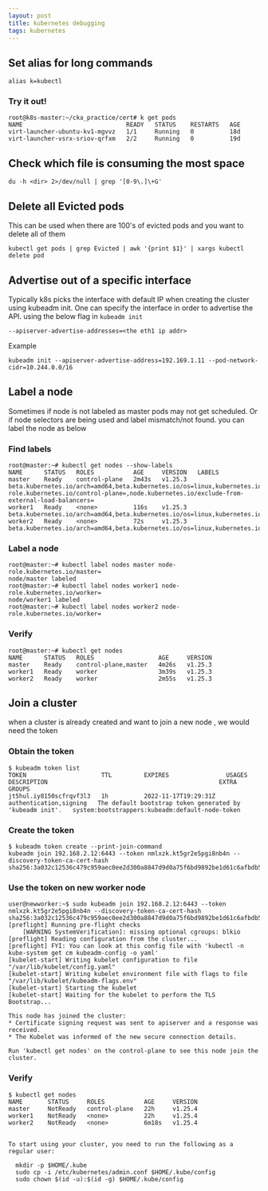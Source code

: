 ```yaml
---
layout: post
title: kubernetes debugging
tags: kubernetes
---
```


## Set alias for long commands
```
alias k=kubectl
```
### Try it out! 
```
root@k8s-master:~/cka_practice/cert# k get pods
NAME                             READY   STATUS    RESTARTS   AGE
virt-launcher-ubuntu-kv1-mgvvz   1/1     Running   0          18d
virt-launcher-vsrx-sriov-qrfxm   2/2     Running   0          19d
```

## Check which file is consuming the most space 

```
du -h <dir> 2>/dev/null | grep '[0-9\.]\+G'
```
## Delete all Evicted pods
This can be used when there are 100's of evicted pods and you want to delete all of them
```
kubectl get pods | grep Evicted | awk '{print $1}' | xargs kubectl delete pod
```

## Advertise out of a specific interface
Typically k8s picks the interface with default IP when creating the cluster using kubeadm init. One can specify the interface in order to advertise the API.
using the below flag in `kubeadm init` 
```
--apiserver-advertise-addresses=<the eth1 ip addr>
```

Example
```
kubeadm init --apiserver-advertise-address=192.169.1.11 --pod-network-cidr=10.244.0.0/16
```

## Label a node
Sometimes if node is not labeled as master pods may not get scheduled. Or if node selectors are being used and label mismatch/not found. you can label the node as below 

### Find labels
```
root@master:~# kubectl get nodes --show-labels
NAME      STATUS   ROLES           AGE     VERSION   LABELS
master    Ready    control-plane   2m43s   v1.25.3   beta.kubernetes.io/arch=amd64,beta.kubernetes.io/os=linux,kubernetes.io/arch=amd64,kubernetes.io/hostname=master,kubernetes.io/os=linux,node-role.kubernetes.io/control-plane=,node.kubernetes.io/exclude-from-external-load-balancers=
worker1   Ready    <none>          116s    v1.25.3   beta.kubernetes.io/arch=amd64,beta.kubernetes.io/os=linux,kubernetes.io/arch=amd64,kubernetes.io/hostname=worker1,kubernetes.io/os=linux
worker2   Ready    <none>          72s     v1.25.3   beta.kubernetes.io/arch=amd64,beta.kubernetes.io/os=linux,kubernetes.io/arch=amd64,kubernetes.io/hostname=worker2,kubernetes.io/os=linux
```

### Label a node
```
root@master:~# kubectl label nodes master node-role.kubernetes.io/master=
node/master labeled
root@master:~# kubectl label nodes worker1 node-role.kubernetes.io/worker=
node/worker1 labeled
root@master:~# kubectl label nodes worker2 node-role.kubernetes.io/worker=
```

### Verify
```
root@master:~# kubectl get nodes
NAME      STATUS   ROLES                  AGE     VERSION
master    Ready    control-plane,master   4m26s   v1.25.3
worker1   Ready    worker                 3m39s   v1.25.3
worker2   Ready    worker                 2m55s   v1.25.3
```

## Join a cluster
when a cluster is already created and want to join a new node , we would need the token

### Obtain the token
```
$ kubeadm token list
TOKEN                     TTL         EXPIRES                USAGES                   DESCRIPTION                                                EXTRA GROUPS
jt5hul.iy8150scfrqvf3l3   1h          2022-11-17T19:29:31Z   authentication,signing   The default bootstrap token generated by 'kubeadm init'.   system:bootstrappers:kubeadm:default-node-token
```
### Create the token
```
$ kubeadm token create --print-join-command
kubeadm join 192.168.2.12:6443 --token nmlxzk.kt5gr2e5pgi8nb4n --discovery-token-ca-cert-hash sha256:3a032c12536c479c959aec0ee2d300a8847d9d0a75f6bd9892be1d61c6afbdb5
```

### Use the token on new worker node
```
user@newworker:~$ sudo kubeadm join 192.168.2.12:6443 --token nmlxzk.kt5gr2e5pgi8nb4n --discovery-token-ca-cert-hash sha256:3a032c12536c479c959aec0ee2d300a8847d9d0a75f6bd9892be1d61c6afbdb5
[preflight] Running pre-flight checks
	[WARNING SystemVerification]: missing optional cgroups: blkio
[preflight] Reading configuration from the cluster...
[preflight] FYI: You can look at this config file with 'kubectl -n kube-system get cm kubeadm-config -o yaml'
[kubelet-start] Writing kubelet configuration to file "/var/lib/kubelet/config.yaml"
[kubelet-start] Writing kubelet environment file with flags to file "/var/lib/kubelet/kubeadm-flags.env"
[kubelet-start] Starting the kubelet
[kubelet-start] Waiting for the kubelet to perform the TLS Bootstrap...

This node has joined the cluster:
* Certificate signing request was sent to apiserver and a response was received.
* The Kubelet was informed of the new secure connection details.

Run 'kubectl get nodes' on the control-plane to see this node join the cluster.
```

### Verify
```
$ kubectl get nodes
NAME       STATUS     ROLES           AGE     VERSION
master     NotReady   control-plane   22h     v1.25.4
worker1    NotReady   <none>          22h     v1.25.4
worker2    NotReady   <none>          6m18s   v1.25.4
```

##
```
To start using your cluster, you need to run the following as a regular user:

  mkdir -p $HOME/.kube
  sudo cp -i /etc/kubernetes/admin.conf $HOME/.kube/config
  sudo chown $(id -u):$(id -g) $HOME/.kube/config
```
